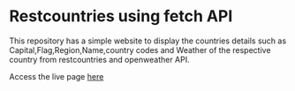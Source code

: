 # Restcountries using fetch API

This repository has a simple website to display the countries details such as Capital,Flag,Region,Name,country codes and Weather of the respective country from restcountries and openweather API.

Access the live page [here](https://restcountries-fetch.netlify.app/)
